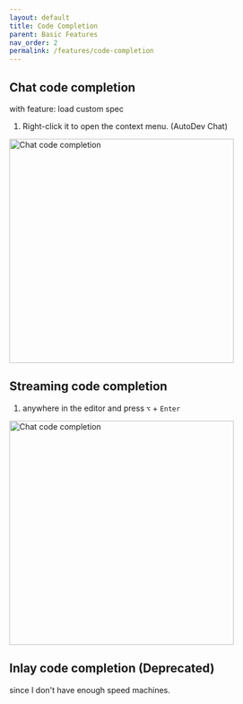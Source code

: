 ```yaml
---
layout: default
title: Code Completion
parent: Basic Features
nav_order: 2
permalink: /features/code-completion
---
```


## Chat code completion

with feature: load custom spec 

1. Right-click it to open the context menu. (AutoDev Chat)

<img src="https://unitmesh.cc/auto-dev/chat-code-completion.png" alt="Chat code completion" width="400px"/>

## Streaming code completion

1. anywhere in the editor and press `⌥` + `Enter`

<img src="https://unitmesh.cc/auto-dev/stream-code-completion.png" alt="Chat code completion" width="400px"/>

## Inlay code completion (Deprecated)

since I don't have enough speed machines.
